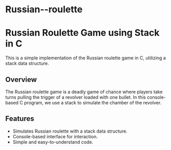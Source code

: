 # Russian--roulette
# Russian Roulette Game using Stack in C

This is a simple implementation of the Russian roulette game in C, utilizing a stack data structure.

## Overview

The Russian roulette game is a deadly game of chance where players take turns pulling the trigger of a revolver loaded with one bullet. In this console-based C program, we use a stack to simulate the chamber of the revolver.

## Features

- Simulates Russian roulette with a stack data structure.
- Console-based interface for interaction.
- Simple and easy-to-understand code.
